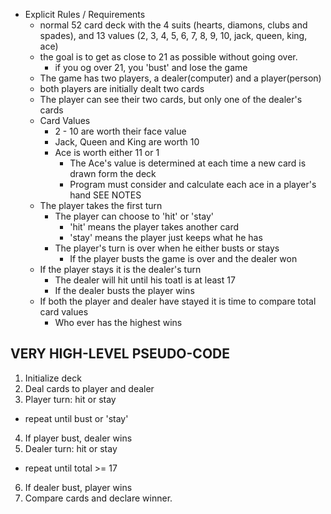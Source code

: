 - Explicit Rules / Requirements
  - normal 52 card deck with the 4 suits (hearts, diamons, clubs and spades),
    and 13 values (2, 3, 4, 5, 6, 7, 8, 9, 10, jack, queen, king, ace)
  - the goal is to get as close to 21 as possible without going over.
    - if you og over 21, you 'bust' and lose the game
  - The game has two players, a dealer(computer) and a player(person)
  - both players are initially dealt two cards
  - The player can see their two cards, but only one of the dealer's cards
  - Card Values
    - 2 - 10 are worth their face value
    - Jack, Queen and King are worth 10
    - Ace is worth either 11 or 1
      - The Ace's value is determined at each time a new card is drawn form the deck
      - Program must consider and calculate each ace in a player's hand SEE NOTES
  - The player takes the first turn
    - The player can choose to 'hit' or 'stay'
      - 'hit' means the player takes another card
      - 'stay' means the player just keeps what he has
    - The player's turn is over when he either busts or stays
      - If the player busts the game is over and the dealer won
  - If the player stays it is the dealer's turn
    - The dealer will hit until his toatl is at least 17
    - If the dealer busts the player wins
  - If both the player and dealer have stayed it is time to compare total card values
    - Who ever has the highest wins

## VERY HIGH-LEVEL PSEUDO-CODE ##
1. Initialize deck
2. Deal cards to player and dealer
3. Player turn: hit or stay
  - repeat until bust or 'stay'
4. If player bust, dealer wins
5. Dealer turn: hit or stay
  - repeat until total >= 17
6. If dealer bust, player wins
7. Compare cards and declare winner.